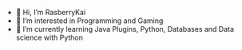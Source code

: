 - 👋 Hi, I’m RasberryKai
- 👀 I’m interested in Programming and Gaming
- 🌱 I’m currently learning Java Plugins, Python, Databases and Data science with Python
